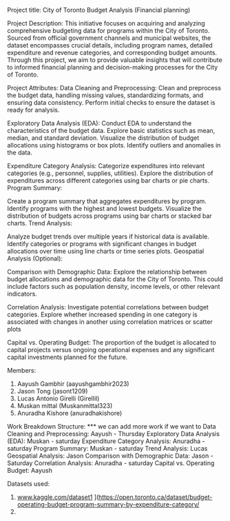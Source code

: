 Project title:  City of Toronto Budget Analysis (Financial planning)

Project Description: This initiative focuses on acquiring and analyzing comprehensive budgeting data for programs within the City of Toronto. Sourced from official government channels and municipal websites, the dataset encompasses crucial details, including program names, detailed expenditure and revenue categories, and corresponding budget amounts. Through this project, we aim to provide valuable insights that will contribute to informed financial planning and decision-making processes for the City of Toronto.

Project Attributes:
Data Cleaning and Preprocessing:
Clean and preprocess the budget data, handling missing values, standardizing formats, and ensuring data consistency. Perform initial checks to ensure the dataset is ready for analysis.

Exploratory Data Analysis (EDA):
Conduct EDA to understand the characteristics of the budget data.
Explore basic statistics such as mean, median, and standard deviation.
Visualize the distribution of budget allocations using histograms or box plots.
Identify outliers and anomalies in the data.

Expenditure Category Analysis:
Categorize expenditures into relevant categories (e.g., personnel, supplies, utilities).
Explore the distribution of expenditures across different categories using bar charts or pie charts.
Program Summary:

Create a program summary that aggregates expenditures by program.
Identify programs with the highest and lowest budgets.
Visualize the distribution of budgets across programs using bar charts or stacked bar charts.
Trend Analysis:

Analyze budget trends over multiple years if historical data is available.
Identify categories or programs with significant changes in budget allocations over time using line charts or time series plots.
Geospatial Analysis (Optional):

Comparison with Demographic Data:
Explore the relationship between budget allocations and demographic data for the City of Toronto. This could include factors such as population density, income levels, or other relevant indicators.

Correlation Analysis:
Investigate potential correlations between budget categories.
Explore whether increased spending in one category is associated with changes in another using correlation matrices or scatter plots

Capital vs. Operating Budget:
The proportion of the budget is allocated to capital projects versus ongoing operational expenses and any significant capital investments planned for the future.

Members:
1. Aayush Gambhir (aayushgambhir2023)
2. Jason Tong (jasont1209)
3. Lucas Antonio Girelli (Girellil)
4. Muskan mittal (Muskanmittal323)
5. Anuradha Kishore (anuradhakishore)

Work Breakdown Structure:
*** we can add more work if we want to 
     Data Cleaning and Preprocessing: Aayush - Thursday
     Exploratory Data Analysis (EDA): Muskan - saturday
     Expenditure Category Analysis: Anuradha - saturday
     Program Summary: Muskan - saturday
     Trend Analysis: Lucas
     Geospatial Analysis: Jason 
     Comparison with Demographic Data: Jason - Saturday
     Correlation Analysis: Anuradha - saturday
     Capital vs. Operating Budget: Aayush

Datasets used: 
1. www.kaggle.com/dataset1 ](https://open.toronto.ca/dataset/budget-operating-budget-program-summary-by-expenditure-category/
2. 
 
  




